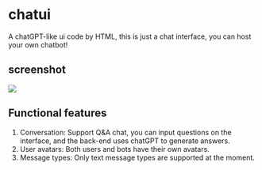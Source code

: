 # chatui
A chatGPT-like ui code by HTML, this is just a chat interface, you can host your own chatbot!

## screenshot
![](https://picgo-tank.oss-cn-beijing.aliyuncs.com/img/202308221726669.png)


## Functional features
1. Conversation: Support Q&A chat, you can input questions on the interface, and the back-end uses chatGPT to generate answers.
2. User avatars: Both users and bots have their own avatars.
3. Message types: Only text message types are supported at the moment.
